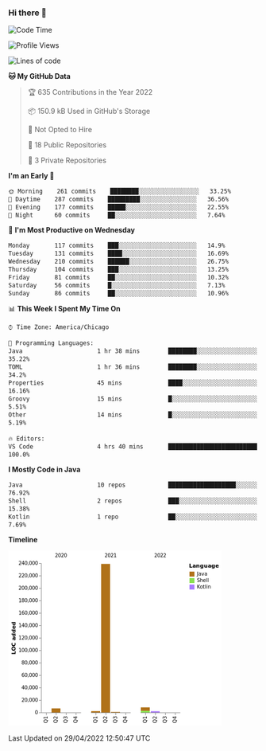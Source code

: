 ### Hi there 👋


<!--START_SECTION:waka-->
![Code Time](http://img.shields.io/badge/Code%20Time-2%2C222%20hrs%2011%20mins-blue)

![Profile Views](http://img.shields.io/badge/Profile%20Views-0-blue)

![Lines of code](https://img.shields.io/badge/From%20Hello%20World%20I%27ve%20Written-259%20Thousand%20lines%20of%20code-blue)

**🐱 My GitHub Data** 

> 🏆 635 Contributions in the Year 2022
 > 
> 📦 150.9 kB Used in GitHub's Storage 
 > 
> 🚫 Not Opted to Hire
 > 
> 📜 18 Public Repositories 
 > 
> 🔑 3 Private Repositories  
 > 
**I'm an Early 🐤** 

```text
🌞 Morning    261 commits    ████████░░░░░░░░░░░░░░░░░   33.25% 
🌆 Daytime    287 commits    █████████░░░░░░░░░░░░░░░░   36.56% 
🌃 Evening    177 commits    █████░░░░░░░░░░░░░░░░░░░░   22.55% 
🌙 Night      60 commits     ██░░░░░░░░░░░░░░░░░░░░░░░   7.64%

```
📅 **I'm Most Productive on Wednesday** 

```text
Monday       117 commits    ███░░░░░░░░░░░░░░░░░░░░░░   14.9% 
Tuesday      131 commits    ████░░░░░░░░░░░░░░░░░░░░░   16.69% 
Wednesday    210 commits    ██████░░░░░░░░░░░░░░░░░░░   26.75% 
Thursday     104 commits    ███░░░░░░░░░░░░░░░░░░░░░░   13.25% 
Friday       81 commits     ██░░░░░░░░░░░░░░░░░░░░░░░   10.32% 
Saturday     56 commits     █░░░░░░░░░░░░░░░░░░░░░░░░   7.13% 
Sunday       86 commits     ██░░░░░░░░░░░░░░░░░░░░░░░   10.96%

```


📊 **This Week I Spent My Time On** 

```text
⌚︎ Time Zone: America/Chicago

💬 Programming Languages: 
Java                     1 hr 38 mins        ████████░░░░░░░░░░░░░░░░░   35.22% 
TOML                     1 hr 36 mins        ████████░░░░░░░░░░░░░░░░░   34.2% 
Properties               45 mins             ████░░░░░░░░░░░░░░░░░░░░░   16.16% 
Groovy                   15 mins             █░░░░░░░░░░░░░░░░░░░░░░░░   5.51% 
Other                    14 mins             █░░░░░░░░░░░░░░░░░░░░░░░░   5.19%

🔥 Editors: 
VS Code                  4 hrs 40 mins       █████████████████████████   100.0%

```

**I Mostly Code in Java** 

```text
Java                     10 repos            ███████████████████░░░░░░   76.92% 
Shell                    2 repos             ███░░░░░░░░░░░░░░░░░░░░░░   15.38% 
Kotlin                   1 repo              ██░░░░░░░░░░░░░░░░░░░░░░░   7.69%

```


**Timeline**

![Chart not found](https://raw.githubusercontent.com/powercasgamer/powercasgamer/master/charts/bar_graph.png) 


 Last Updated on 29/04/2022 12:50:47 UTC
<!--END_SECTION:waka-->
